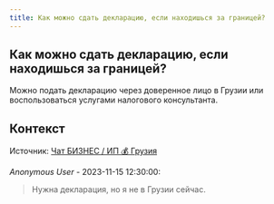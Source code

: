 ```yaml
---
title: Как можно сдать декларацию, если находишься за границей?
---
```


## Как можно сдать декларацию, если находишься за границей?

Можно подать декларацию через доверенное лицо в Грузии или воспользоваться услугами налогового консультанта.

## Контекст

Источник: [Чат БИЗНЕС / ИП 💰 Грузия](https://t.me/ip_ge)

_Anonymous User_ - 2023-11-15 12:30:00:

> Нужна декларация, но я не в Грузии сейчас.
